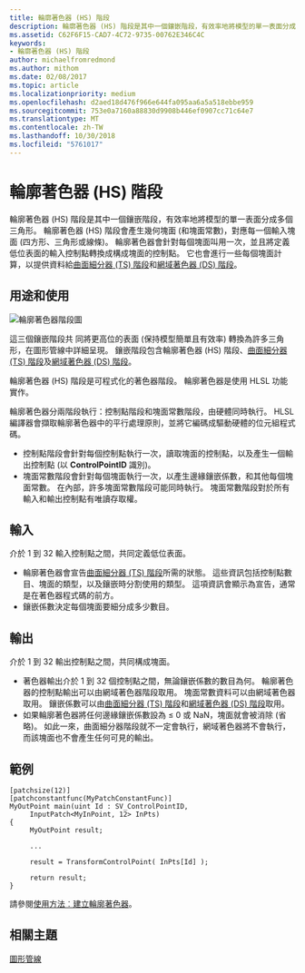 ```yaml
---
title: 輪廓著色器 (HS) 階段
description: 輪廓著色器 (HS) 階段是其中一個鑲嵌階段，有效率地將模型的單一表面分成多個三角形。
ms.assetid: C62F6F15-CAD7-4C72-9735-00762E346C4C
keywords:
- 輪廓著色器 (HS) 階段
author: michaelfromredmond
ms.author: mithom
ms.date: 02/08/2017
ms.topic: article
ms.localizationpriority: medium
ms.openlocfilehash: d2aed18d476f966e644fa095aa6a5a518ebbe959
ms.sourcegitcommit: 753e0a7160a88830d9908b446ef0907cc71c64e7
ms.translationtype: MT
ms.contentlocale: zh-TW
ms.lasthandoff: 10/30/2018
ms.locfileid: "5761017"
---
```

# <a name="hull-shader-hs-stage"></a>輪廓著色器 (HS) 階段


輪廓著色器 (HS) 階段是其中一個鑲嵌階段，有效率地將模型的單一表面分成多個三角形。 輪廓著色器 (HS) 階段會產生幾何塊面 (和塊面常數)，對應每一個輸入塊面 (四方形、三角形或線條)。 輪廓著色器會針對每個塊面叫用一次，並且將定義低位表面的輸入控制點轉換成構成塊面的控制點。 它也會進行一些每個塊面計算，以提供資料給[曲面細分器 (TS) 階段](tessellator-stage--ts-.md)和[網域著色器 (DS) 階段](domain-shader-stage--ds-.md)。

## <a name="span-idpurposeandusesspanspan-idpurposeandusesspanspan-idpurposeandusesspanpurpose-and-uses"></a><span id="Purpose_and_uses"></span><span id="purpose_and_uses"></span><span id="PURPOSE_AND_USES"></span>用途和使用


![輪廓著色器階段圖](images/d3d11-hull-shader.png)

這三個鑲嵌階段共 同將更高位的表面 (保持模型簡單且有效率) 轉換為許多三角形，在圖形管線中詳細呈現。 鑲嵌階段包含輪廓著色器 (HS) 階段、[曲面細分器 (TS) 階段](tessellator-stage--ts-.md)及[網域著色器 (DS) 階段](domain-shader-stage--ds-.md)。

輪廓著色器 (HS) 階段是可程式化的著色器階段。 輪廓著色器是使用 HLSL 功能實作。

輪廓著色器分兩階段執行：控制點階段和塊面常數階段，由硬體同時執行。 HLSL 編譯器會擷取輪廓著色器中的平行處理原則，並將它編碼成驅動硬體的位元組程式碼。

-   控制點階段會針對每個控制點執行一次，讀取塊面的控制點，以及產生一個輸出控制點 (以 **ControlPointID** 識別)。
-   塊面常數階段會針對每個塊面執行一次，以產生邊緣鑲嵌係數，和其他每個塊面常數。 在內部，許多塊面常數階段可能同時執行。 塊面常數階段對於所有輸入和輸出控制點有唯讀存取權。

## <a name="span-idinputspanspan-idinputspanspan-idinputspaninput"></a><span id="Input"></span><span id="input"></span><span id="INPUT"></span>輸入


介於 1 到 32 輸入控制點之間，共同定義低位表面。

-   輪廓著色器會宣告[曲面細分器 (TS) 階段](tessellator-stage--ts-.md)所需的狀態。 這些資訊包括控制點數目、塊面的類型，以及鑲嵌時分割使用的類型。 這項資訊會顯示為宣告，通常是在著色器程式碼的前方。
-   鑲嵌係數決定每個塊面要細分成多少數目。

## <a name="span-idoutputspanspan-idoutputspanspan-idoutputspanoutput"></a><span id="Output"></span><span id="output"></span><span id="OUTPUT"></span>輸出


介於 1 到 32 輸出控制點之間，共同構成塊面。

-   著色器輸出介於 1 到 32 個控制點之間，無論鑲嵌係數的數目為何。 輪廓著色器的控制點輸出可以由網域著色器階段取用。 塊面常數資料可以由網域著色器取用。 鑲嵌係數可以由[曲面細分器 (TS) 階段](tessellator-stage--ts-.md)和[網域著色器 (DS) 階段](domain-shader-stage--ds-.md)取用。
-   如果輪廓著色器將任何邊緣鑲嵌係數設為 ≤ 0 或 NaN，塊面就會被消除 (省略)。 如此一來，曲面細分器階段就不一定會執行，網域著色器將不會執行，而該塊面也不會產生任何可見的輸出。

## <a name="span-idexamplespanspan-idexamplespanspan-idexamplespanexample"></a><span id="Example"></span><span id="example"></span><span id="EXAMPLE"></span>範例


```
[patchsize(12)]
[patchconstantfunc(MyPatchConstantFunc)]
MyOutPoint main(uint Id : SV_ControlPointID,
     InputPatch<MyInPoint, 12> InPts)
{
     MyOutPoint result;
     
     ...
     
     result = TransformControlPoint( InPts[Id] );

     return result;
}
```

請參閱[使用方法︰建立輪廓著色器](https://msdn.microsoft.com/library/windows/desktop/ff476338)。

## <a name="span-idrelated-topicsspanrelated-topics"></a><span id="related-topics"></span>相關主題


[圖形管線](graphics-pipeline.md)

 

 




